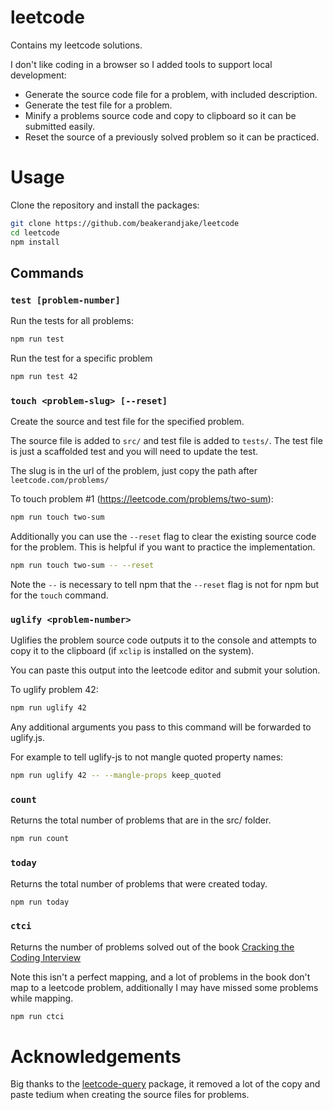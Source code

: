 # leetcode

Contains my leetcode solutions.

I don't like coding in a browser so I added tools to support local development:
- Generate the source code file for a problem, with included description.
- Generate the test file for a problem.
- Minify a problems source code and copy to clipboard so it can be submitted easily.
- Reset the source of a previously solved problem so it can be practiced.

# Usage

Clone the repository and install the packages: 
```sh
git clone https://github.com/beakerandjake/leetcode
cd leetcode
npm install
```

## Commands

### `test [problem-number]`

Run the tests for all problems:

```sh
npm run test
```

Run the test for a specific problem

```sh
npm run test 42
```

### `touch <problem-slug> [--reset]`

Create the source and test file for the specified problem. 

The source file is added to `src/` and test file is added to `tests/`. The test file is just a scaffolded test and you will need to update the test. 

The slug is in the url of the problem, just copy the path after `leetcode.com/problems/`

To touch problem #1 (https://leetcode.com/problems/two-sum):
```sh
npm run touch two-sum
```

Additionally you can use the `--reset` flag to clear the existing source code for the problem. This is helpful if you want to practice the implementation. 

```sh
npm run touch two-sum -- --reset
```

Note the `--` is necessary to tell npm that the `--reset` flag is not for npm but for the `touch` command.

### `uglify <problem-number>`

Uglifies the problem source code outputs it to the console and attempts to copy it to the clipboard (if `xclip` is installed on the system). 

You can paste this output into the leetcode editor and submit your solution.

To uglify problem 42:
```sh
npm run uglify 42
```

Any additional arguments you pass to this command will be forwarded to uglify.js.

For example to tell uglify-js to not mangle quoted property names:
```sh
npm run uglify 42 -- --mangle-props keep_quoted
```

### `count`

Returns the total number of problems that are in the src/ folder. 

```sh
npm run count
```

### `today`

Returns the total number of problems that were created today. 

```sh
npm run today
```

### `ctci`

Returns the number of problems solved out of the book [Cracking the Coding Interview](https://www.crackingthecodinginterview.com/)

Note this isn't a perfect mapping, and a lot of problems in the book don't map to a leetcode problem, additionally I may have missed some problems while mapping.

```sh
npm run ctci
```


# Acknowledgements

Big thanks to the [leetcode-query](https://github.com/JacobLinCool/LeetCode-Query) package, it removed a lot of the copy and paste tedium when creating the source files for problems. 